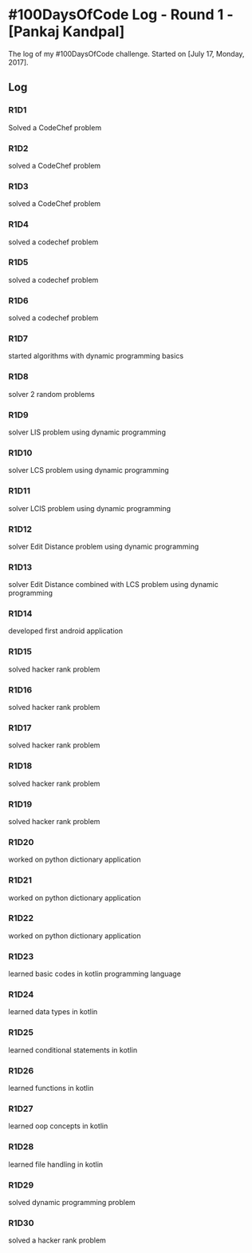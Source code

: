 # #100DaysOfCode Log - Round 1 - [Pankaj Kandpal]

The log of my #100DaysOfCode challenge. Started on [July 17, Monday, 2017].

## Log

### R1D1 
Solved a CodeChef problem

### R1D2
solved a CodeChef problem

### R1D3
solved a CodeChef problem

### R1D4
solved a codechef problem

### R1D5
solved a codechef problem

### R1D6
solved a codechef problem

### R1D7
started algorithms with dynamic programming basics

### R1D8
solver 2 random problems 

### R1D9
solver LIS problem using dynamic programming 

### R1D10
solver LCS problem using dynamic programming 

### R1D11
solver LCIS problem using dynamic programming 

### R1D12
solver Edit Distance problem using dynamic programming 

### R1D13
solver Edit Distance combined with LCS problem using dynamic programming 

### R1D14
developed first android application

### R1D15
solved hacker rank problem

### R1D16
solved hacker rank problem

### R1D17
solved hacker rank problem

### R1D18
solved hacker rank problem

### R1D19
solved hacker rank problem

### R1D20
worked on python dictionary application

### R1D21
worked on python dictionary application

### R1D22
worked on python dictionary application

### R1D23
learned basic codes in kotlin programming language

### R1D24
learned data types in kotlin

### R1D25
learned conditional statements in kotlin

### R1D26
learned functions in kotlin

### R1D27 
learned oop concepts in kotlin

### R1D28
learned file handling in kotlin

### R1D29
solved dynamic programming problem

### R1D30
solved a hacker rank problem
